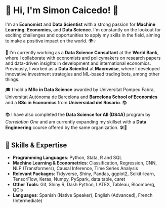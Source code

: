 # 👋 Hi, I'm Simon Caicedo! 🚀

I'm an **Economist** and **Data Scientist** with a strong passion for **Machine Learning**, **Economics**, and **Data Science**. I'm constantly on the lookout for exciting challenges and opportunities to apply my skills in the field, aiming to make a positive impact on the world. 🌍💡

🏢 I'm currently working as a **Data Science Consultant** at the **World Bank**, where I collaborate with economists and policymakers on research papers and data-driven insights in development and international economics. Previously, I worked as a **Data Scientist** at **Macrowise**, where I developed innovative investment strategies and ML-based trading bots, among other things.

🎓 I hold a **MSc in Data Science** awarded by Universitat Pompeu Fabra, Universitat Autònoma de Barcelona and **Barcelona School of Economics** and a **BSc in Economics** from **Universidad del Rosario**. 📚

📚 I have also completed the **Data Science for All (DS4A)** program by *Correlation One* and am currently expanding my skillset with a **Data Engineering** course offered by the same organization. 🛠️🌱


## 🧠 Skills & Expertise

* **Programming Languages**: Python, Stata, R and SQL
* **Machine Learning & Econometrics**: Classification, Regression, CNN, NLP (Transformers), Causal Inference, Time Series Analysis
* **Relevant Packages**: Tidyverse, Shiny, Pandas, ggplot2, Scikit-learn, TensorFlow, Keras, Numpy, PySpark, data.table, caret
* **Other Tools**: Git, Shiny R, Dash Python, LATEX, Tableau, Bloomberg, QGis
* **Languages**: Spanish (Native Speaker), English (Advanced), French (Intermediate)
